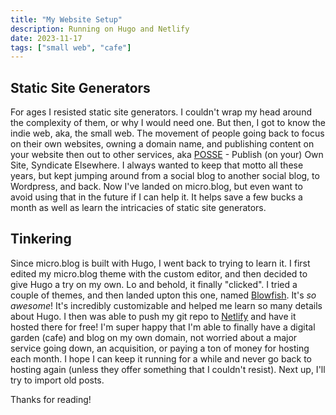 ```yaml
---
title: "My Website Setup"
description: Running on Hugo and Netlify
date: 2023-11-17
tags: ["small web", "cafe"]
---
```


## Static Site Generators

For ages I resisted static site generators. I couldn't wrap my head around the complexity of them, or why I would need one. But then, I got to know the indie web, aka, the small web. The movement of people going back to focus on their own websites, owning a domain name, and publishing content on your website then out to other services, aka [POSSE](https://indieweb.org/POSSE) - Publish (on your) Own Site, Syndicate Elsewhere. I always wanted to keep that motto all these years, but kept jumping around from a social blog to another social blog, to Wordpress, and back.  Now I've landed on micro.blog, but even want to avoid using that in the future if I can help it. It helps save a few bucks a month as well as learn the intricacies of static site generators.

## Tinkering

Since micro.blog is built with Hugo, I went back to trying to learn it. I first edited my micro.blog theme with the custom editor, and then decided to give Hugo a try on my own. Lo and behold, it finally "clicked". I tried a couple of themes, and then landed upton this one, named [Blowfish](https://blowfish.page/). It's *so awesome*! It's incredibly customizable and helped me learn so many details about Hugo. I then was able to push my git repo to [Netlify](https://www.netlify.com/) and have it hosted there for free! I'm super happy that I'm able to finally have a digital garden (cafe) and blog on my own domain, not worried about a major service going down, an acquisition, or paying a ton of money for hosting each month. I hope I can keep it running for a while and never go back to hosting again (unless they offer something that I couldn't resist). Next up, I'll try to import old posts.

Thanks for reading! 
